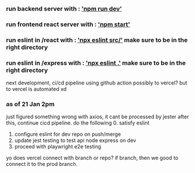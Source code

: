 ### run backend server with : ['npm run dev'](command)
### run frontend react server with : ['npm start'](command)
### run eslint in /react with : ['npx eslint src/'](command) make sure to be in the right directory
### run eslint in /express with : ['npx eslint .'](command) make sure to be in the right directory

next development, ci/cd pipeline using github action
possibly to vercel? but to vercel is automated xd



### as of 21 Jan 2pm
just figured something wrong with axios, it cant be processed by jester
after this, continue cicd pipeline. do the following 
0. satisfy eslint
1. configure eslint for dev repo on push/merge
2. update jest testing to test api node express on dev
3. proceed with playwright e2e testing

yo does vercel connect with branch or repo? if branch, then we good to connect it to the prod branch.


